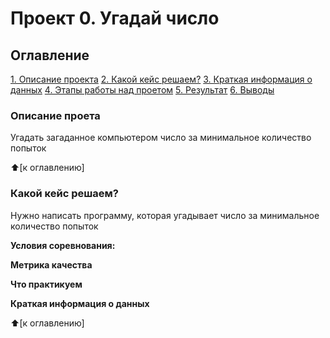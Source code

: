 # Проект 0. Угадай число

## Оглавление
[1. Описание проекта](https://github.com/YaroslavaVob/YaraV/blob/main/project_0/README.md#Описание-проета)
[2. Какой кейс решаем?](https://github.com/YaroslavaVob/YaraV/blob/main/project_0/README.md#Какой-кейс-решаем)
[3. Краткая информация о данных](https://github.com/YaroslavaVob/YaraV/blob/main/project_0/README.md#Краткая-информация-о-проекте)
[4. Этапы работы над проетом](https://github.com/YaroslavaVob/YaraV/blob/main/project_0/README.md#Этапы-работы-над-проектом)
[5. Результат](https://github.com/YaroslavaVob/YaraV/blob/main/project_0/README.md#Результат)
[6. Выводы](https://github.com/YaroslavaVob/YaraV/blob/main/project_0/README.md#Выводы)

### Описание проета
Угадать загаданное компьютером число за минимальное количество попыток

:arrow_up:[к оглавлению]

### Какой кейс решаем?
Нужно написать программу, которая угадывает число за минимальное количество попыток

**Условия соревнования:**

**Метрика качества**

**Что практикуем**

**Краткая информация о данных**

:arrow_up:[к оглавлению]